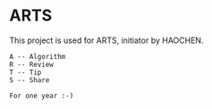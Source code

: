 
# ARTS

This project is used for ARTS, initiator by HAOCHEN.

```
A -- Algorithm
R -- Review
T -- Tip
S -- Share

For one year :-)
```




